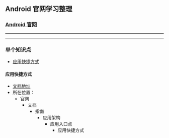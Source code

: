 ## Android 官网学习整理


### [Android 官网](https://developer.android.google.cn/)


---


---


### 单个知识点

- [应用快捷方式](#应用快捷方式)



#### 应用快捷方式

- [文档地址](https://developer.android.com/guide/topics/ui/shortcuts?hl=zh-cn)
- 所在位置：
  - 官网
    - 文档
      - 指南
        - 应用架构
          - 应用入口点
            - 应用快捷方式